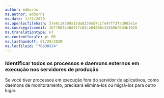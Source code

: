 ```yaml
---
author: edburns
ms.author: edburns
ms.date: 1/21/2020
ms.openlocfilehash: 57e0c14389a15da8230e57ccfe97ff37ad905e1e
ms.sourcegitcommit: 367780fe48d977c82cb84208c128b0bf694b1029
ms.translationtype: HT
ms.contentlocale: pt-BR
ms.lasthandoff: 01/29/2020
ms.locfileid: "76830934"
---
```

### <a name="identify-all-outside-processes-and-daemons-running-on-the-production-servers"></a>Identificar todos os processos e daemons externos em execução nos servidores de produção

Se você tiver processos em execução fora do servidor de aplicativos, como daemons de monitoramento, precisará eliminá-los ou migrá-los para outro lugar.
